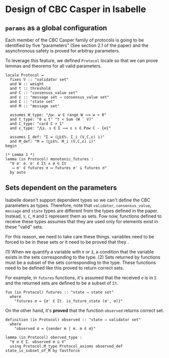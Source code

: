 # Design of CBC Casper in Isabelle
## `params` as a global configuration
Each member of the CBC Casper family of protocols is going to be identified by five "parameters" (See section 2.1 of the paper) and the asynchronous safety is proved for arbitray parameters.

To leverage this feature, we defined `Protocol` locale so that we can prove lemmas and theorems for all valid parameters.

```
locale Protocol =
  fixes V :: "validator set"
  and W :: weight
  and t :: threshold
  and C :: "consensus_value set"
  and ε :: "message set ⇒ consensus_value set"
  and Σ :: "state set"
  and M :: "message set"

  assumes W_type: "⋀w. w ∈ range W ⟹ w > 0"
  and t_type: "0 ≤ t" "t < Sum (W ` V)"
  and C_type: "card C > 1"
  and ε_type: "⋀s. s ∈ Σ ⟹ ε s ∈ Pow C - {∅}"

  assumes Σ_def: "Σ = (⋃i∈ℕ. Σ_i (V,C,ε) i)"
  and M_def: "M = (⋃i∈ℕ. M_i (V,C,ε) i)"
begin
```

```
(* Lemma 1 *)
lemma (in Protocol) monotonic_futures :
  "∀ σ' σ. σ' ∈ Σt ∧ σ ∈ Σt
   ⟶ σ' ∈ futures σ ⟷ futures σ' ⊆ futures σ"
  by auto
```

## Sets dependent on the parameters
Isabelle doesn't support dependent types so we can't define the CBC parameters as types. Therefore, note that `validator`, `consensus_value`, `message` and `state` types are different from the types defined in the paper. Instead, `V`, `C`, `M` and `Σ` represent them as sets. Fow now, functions defined to receive these types assumes that they are used only for elements exist in these "valid" sets. 

For this reason, we need to take care these things.
variables need to be forced to be in these sets or it need to be proved that they .

(1) When we quantify a variable with `∀` or `∃`, a condition that the variable exists in the sets corresponding to the type.
(2) Sets returned by functions must be a subset of the sets corresponding to the type. These functions need to be defined like this proved to return correct sets.

For example, in `futures` functions, it's assumed that the received `σ` is in `Σ` and the returned sets are defined to be a subset of `Σt`.
```
fun (in Protocol) futures :: "state ⇒ state set"
  where
    "futures σ = {σ' ∈ Σt. is_future_state (σ', σ)}"
```

On the other hand, it's **proved** that the function `observed` returns correct set.
```
definition (in Protocol) observed :: "state ⇒ validator set"
  where
    "observed σ = {sender m | m. m ∈ σ}"

lemma (in Protocol) oberved_type :
  "∀ σ ∈ Σ. observed σ ⊆ V"
  using Protocol.M_type Protocol_axioms observed_def state_is_subset_of_M by fastforce
```